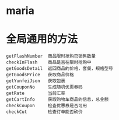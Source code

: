 # maria

# 全局通用的方法
	getFlashNumber 	商品限时抢购已销售数量
	checkInFlash 	商品是否在限时抢购中
	getGoodsDetail	返回商品的价格，套餐，规格型号
	getGoodsPrice	获取商品价格
	getYunfeiJson	获取包裹
	getCouponNo		生成随机优惠券码
	getRate			当前汇率
	getCartInfo		获取购物车商品的信息，总金额
	checkCoupon		检查优惠券是否可用
	checkCut		检查订单能否砍价